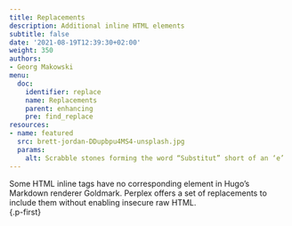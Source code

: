 ```yaml
---
title: Replacements
description: Additional inline HTML elements
subtitle: false
date: '2021-08-19T12:39:30+02:00'
weight: 350
authors:
- Georg Makowski
menu:
  doc:
    identifier: replace
    name: Replacements
    parent: enhancing
    pre: find_replace
resources:
- name: featured
  src: brett-jordan-DDupbpu4MS4-unsplash.jpg
  params:
    alt: Scrabble stones forming the word “Substitut” short of an ‘e’
---
```


Some HTML inline tags have no corresponding element in Hugo’s Markdown renderer Goldmark. Perplex offers a set of replacements to include them without enabling insecure raw HTML.  
{.p-first} <!--more-->
